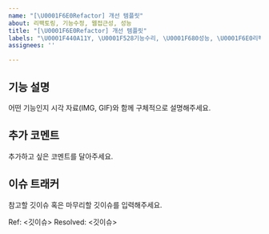 ```yaml
---
name: "[\U0001F6E0Refactor] 개선 템플릿"
about: 리팩토링, 기능수정, 웹접근성, 성능
title: "[\U0001F6E0Refactor] 개선 템플릿"
labels: "\U0001F440A11Y, \U0001F528기능수리, \U0001F680성능, \U0001F6E0리팩토링"
assignees: ''

---
```


## 기능 설명
어떤 기능인지 시각 자료(IMG, GIF)와 함께 구체적으로 설명해주세요.

## 추가 코멘트
추가하고 싶은 코멘트를 달아주세요.

## 이슈 트래커
참고할 깃이슈 혹은 마무리할 깃이슈를 입력해주세요.

Ref: <깃이슈>
Resolved: <깃이슈>
